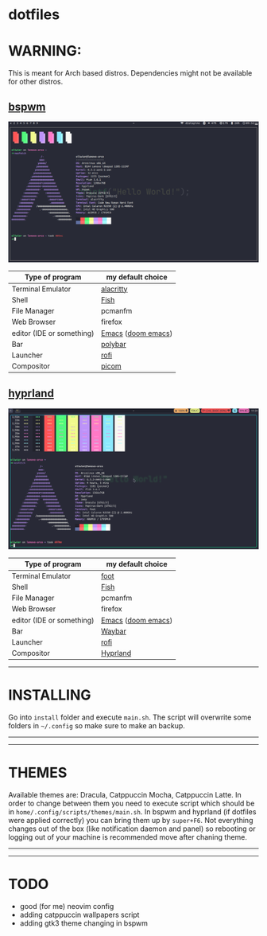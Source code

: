 # dotfiles
# WARNING:
This is meant for Arch based distros. Dependencies might not be available for other distros.

## [bspwm](https://github.com/baskerville/bspwm)
![screenshot](screenshot-bspwm.png)

Type of program | my default choice
------- | --------
Terminal Emulator | [alacritty](https://github.com/alacritty/alacritty)
Shell | [Fish](https://github.com/fish-shell/fish-shell)
File Manager | pcmanfm
Web Browser | firefox
editor (IDE or something) | [Emacs](https://www.gnu.org/software/emacs/) ([doom emacs](https://github.com/doomemacs/doomemacs))
Bar | [polybar](https://github.com/polybar/polybar)
Launcher | [rofi](https://github.com/davatorium/rofi)
Compositor | [picom](https://github.com/yshui/picom)

## [hyprland](https://github.com//hyprwm/hyprland)
![screenshot](screenshot-hypr.png)

Type of program | my default choice
------- | --------
Terminal Emulator | [foot](https://codeberg.org/dnkl/foot)
Shell | [Fish](https://github.com/fish-shell/fish-shell)
File Manager | pcmanfm
Web Browser | firefox
editor (IDE or something) | [Emacs](https://www.gnu.org/software/emacs/) ([doom emacs](https://github.com/doomemacs/doomemacs))
Bar | [Waybar](https://github.com/Alexays/Waybar)
Launcher | [rofi](https://github.com/davatorium/rofi)
Compositor | [Hyprland](https://github.com/hyprwm/Hyprland)

---

# INSTALLING
Go into `install` folder and execute `main.sh`. The script will overwrite some folders in `~/.config` so make sure to make an backup.

---
---

# THEMES
Available themes are: Dracula, Catppuccin Mocha, Catppuccin Latte.
In order to change between them you need to execute script which should be in `home/.config/scripts/themes/main.sh`.
In bspwm and hyprland (if dotfiles were applied correctly) you can bring them up by `super+F6`.
Not everything changes out of the box (like notification daemon and panel) so rebooting or logging out of your machine is recommended move after chaning theme.

---
---
# TODO
- good (for me) neovim config
- adding catppuccin wallpapers script
- adding gtk3 theme changing in bspwm
